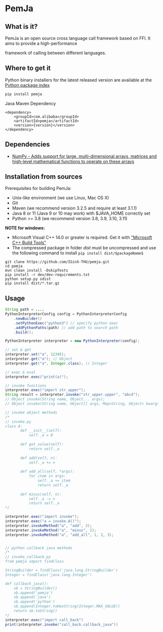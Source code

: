 # PemJa

## What is it?

PemJa is an open source cross language call framework based on FFI. It aims to provide a high-performance

framework of calling between different languages.

## Where to get it

Python binary installers for the latest released version are available at the [Python package index](https://pypi.org/project/pemja)

```bash
pip install pemja
```

Java Maven Dependency
```
<dependency>
    <groupId>com.alibaba</groupId>
    <artifactId>pemja</artifactId>
    <version>{version}</version>
</dependency>
```

## Dependencies

- [NumPy - Adds support for large, multi-dimensional arrays, matrices and high-level mathematical functions to operate on these arrays](https://www.numpy.org)

## Installation from sources

Prerequisites for building PemJa:
* Unix-like environment (we use Linux, Mac OS X)
* Git
* Maven (we recommend version 3.2.5 and require at least 3.1.1)
* Java 8 or 11 (Java 9 or 10 may work) with $JAVA_HOME correctly set
* Python >= 3.8 (we recommend version 3.8, 3.9, 3.10, 3.11)


**NOTE for windows:**
* Microsoft Visual C++ 14.0 or greater is required. Get it with ["Microsoft C++ Build Tools"](https://www.microsoft.com/en-in/download/details.aspx?id=48159)
* The compressed package in folder *dist* must be uncompressed and use the following command to install ```pip install dist/$packageName$```


```
git clone https://github.com/IGinX-THU/pemja.git
cd pemja
mvn clean install -DskipTests
pip install -r dev/dev-requirements.txt
python setup.py sdist
pip install dist/*.tar.gz
```

## Usage

```java
String path = ...;
PythonInterpreterConfig config = PythonInterpreterConfig
    .newBuilder()
    .setPythonExec("python3") // specify python exec
    .addPythonPaths(path) // add path to search path
    .build();

PythonInterpreter interpreter = new PythonInterpreter(config);

// set & get
interpreter.set("a", 12345);
interpreter.get("a"); // Object
interpreter.get("a", Integer.class); // Integer

// exec & eval
interpreter.exec("print(a)");

// invoke functions
interpreter.exec("import str_upper");
String result = interpreter.invoke("str_upper.upper", "abcd");
// Object invoke(String name, Object... args);
// Object invoke(String name, Object[] args, Map<String, Object> kwargs);

// invoke object methods
/*
// invoke.py
class A:
       def __init__(self):
           self._a = 0
   
       def get_value(self):
           return self._a
   
       def add(self, n):
           self._a += n
   
       def add_all(self, *args):
           for item in args:
               self._a += item
               return self._a
   
       def minus(self, n):
           self._a -= n
           return self._a
*/

interpreter.exec("import invoke");
interpreter.exec("a = invoke.A()");
interpreter.invokeMethod("a", "add", 3);
interpreter.invokeMethod("a", "minus", 2);
interpreter.invokeMethod("a", "add_all", 1, 2, 3);


// python callback java methods
/*
// invoke_callback.py
from pemja import findClass

StringBuilder = findClass('java.lang.StringBuilder')
Integer = findClass('java.lang.Integer')

def callback_java():
    sb = StringBuilder()
    sb.append('pemja')
    sb.append('java')
    sb.append('python')
    sb.append(Integer.toHexString(Integer.MAX_VALUE))
    return sb.toString()
*/
interpreter.exec("import call_back")
print(interpreter.invoke("call_back.callback_java"))
```
